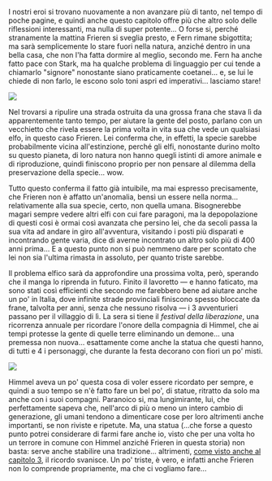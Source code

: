 <!--t Frieren - Capitolo 13 t-->
<!--d I nostri eroi si trovano nuovamente a non avanzare più di tanto, e quindi anche questo capitolo offre più che altro solo delle riflessioni... d-->
<!--tag Random tag-->

I nostri eroi si trovano nuovamente a non avanzare più di tanto, nel tempo di poche pagine, e quindi anche questo capitolo offre più che altro solo delle riflessioni interessanti, ma nulla di super potente... O forse si, perché stranamente la mattina Frieren si sveglia presto, e Fern rimane sbigottita; ma sarà semplicemente lo stare fuori nella natura, anziché dentro in una bella casa, che non l'ha fatta dormire al meglio, secondo me. Fern ha anche fatto pace con Stark, ma ha qualche problema di linguaggio per cui tende a chiamarlo "signore" nonostante siano praticamente coetanei... e, se lui le chiede di non farlo, le escono solo toni aspri ed imperativi... lasciamo stare!

![](https://stuff.octt.eu.org/content/images/20251015141543-IMG_20251015_010858-01.jpeg)

Nel trovarsi a ripulire una strada ostruita da una grossa frana che stava lì da apparentemente tanto tempo, per aiutare la gente del posto, parlano con un vecchietto che rivela essere la prima volta in vita sua che vede un qualsiasi elfo, in questo caso Frieren. Lei conferma che, in effetti, la specie sarebbe probabilmente vicina all'estinzione, perché gli elfi, nonostante durino molto su questo pianeta, di loro natura non hanno quegli istinti di amore animale e di riproduzione, quindi finiscono proprio per non pensare al dilemma della preservazione della specie... wow.

Tutto questo conferma il fatto già intuibile, ma mai espresso precisamente, che Frieren non è affatto un'anomalia, bensì un essere nella norma... relativamente alla sua specie, certo, non quella umana. Bisognerebbe magari sempre vedere altri elfi con cui fare paragoni, ma la depopolazione di questi cosi è ormai così avanzata che persino lei, che da secoli passa la sua vita ad andare in giro all'avventura, visitando i posti più disparati e incontrando gente varia, dice di averne incontrato un altro solo più di 400 anni prima... E a questo punto non si può nemmeno dare per scontato che lei non sia l'ultima rimasta in assoluto, per quanto triste sarebbe.

Il problema elfico sarà da approfondire una prossima volta, però, sperando che il manga lo riprenda in futuro. Finito il lavoretto — e hanno faticato, ma sono stati così efficienti che secondo me farebbero bene ad aiutare anche un po' in Italia, dove infinite strade provinciali finiscono spesso bloccate da frane, talvolta per anni, senza che nessuno risolva — i 3 avventurieri passano per il villaggio di lì. La sera si tiene il _festival della liberazione_, una ricorrenza annuale per ricordare l'onore della compagnia di Himmel, che ai tempi protesse la gente di quelle terre eliminando un demone... una premessa non nuova... esattamente come anche la statua che questi hanno, di tutti e 4 i personaggi, che durante la festa decorano con fiori un po' misti.

![](https://stuff.octt.eu.org/content/images/20251015141513-IMG_20251015_010940-02.jpeg)

Himmel aveva un po' questa cosa di voler essere ricordato per sempre, e quindi a suo tempo se n'è fatto fare un bel po', di statue, ritratto da solo ma anche con i suoi compagni. Paranoico si, ma lungimirante, lui, che perfettamente sapeva che, nell'arco di più o meno un intero cambio di generazione, gli umani tendono a dimenticare cose per loro altrimenti anche importanti, se non riviste e ripetute. Ma, una statua (...che forse a questo punto potrei considerare di farmi fare anche io, visto che per una volta ho un terrore in comune con Himmel anziché Frieren in questa storia) non basta: serve anche stabilire una tradizione... altrimenti, [come visto anche al capitolo 3](https://stuff.octt.eu.org/2025/09/frieren-capitolo-3), il ricordo svanisce. Un po' triste, è vero, e infatti anche Frieren non lo comprende propriamente, ma che ci vogliamo fare...